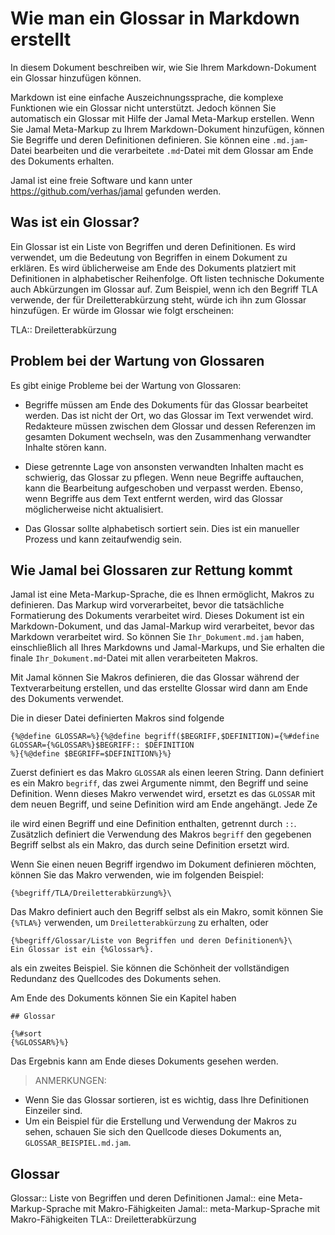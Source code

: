 # Wie man ein Glossar in Markdown erstellt





In diesem Dokument beschreiben wir, wie Sie Ihrem Markdown-Dokument ein Glossar hinzufügen können.

Markdown ist eine einfache Auszeichnungssprache, die komplexe Funktionen wie ein Glossar nicht unterstützt.
Jedoch können Sie automatisch ein Glossar mit Hilfe der Jamal Meta-Markup erstellen.
Wenn Sie Jamal Meta-Markup zu Ihrem Markdown-Dokument hinzufügen, können Sie Begriffe und deren Definitionen definieren.
Sie können eine `.md.jam`-Datei bearbeiten und die verarbeitete `.md`-Datei mit dem Glossar am Ende des Dokuments erhalten.

Jamal ist eine freie Software und kann unter https://github.com/verhas/jamal gefunden werden.

## Was ist ein Glossar?

Ein Glossar ist ein Liste von Begriffen und deren Definitionen.
Es wird verwendet, um die Bedeutung von Begriffen in einem Dokument zu erklären.
Es wird üblicherweise am Ende des Dokuments platziert mit Definitionen in alphabetischer Reihenfolge.
Oft listen technische Dokumente auch Abkürzungen im Glossar auf.
Zum Beispiel, wenn ich den Begriff TLA verwende, der für Dreiletterabkürzung steht, würde ich ihn zum Glossar hinzufügen.
Er würde im Glossar wie folgt erscheinen:

TLA::  Dreiletterabkürzung

## Problem bei der Wartung von Glossaren

Es gibt einige Probleme bei der Wartung von Glossaren:

* Begriffe müssen am Ende des Dokuments für das Glossar bearbeitet werden.
Das ist nicht der Ort, wo das Glossar im Text verwendet wird.
Redakteure müssen zwischen dem Glossar und dessen Referenzen im gesamten Dokument wechseln, was den Zusammenhang verwandter Inhalte stören kann.

* Diese getrennte Lage von ansonsten verwandten Inhalten macht es schwierig, das Glossar zu pflegen.
Wenn neue Begriffe auftauchen, kann die Bearbeitung aufgeschoben und verpasst werden.
Ebenso, wenn Begriffe aus dem Text entfernt werden, wird das Glossar möglicherweise nicht aktualisiert.

* Das Glossar sollte alphabetisch sortiert sein.
Dies ist ein manueller Prozess und kann zeitaufwendig sein.

## Wie Jamal bei Glossaren zur Rettung kommt

Jamal ist eine Meta-Markup-Sprache, die es Ihnen ermöglicht, Makros zu definieren.
Das Markup wird vorverarbeitet, bevor die tatsächliche Formatierung des Dokuments verarbeitet wird.
Dieses Dokument ist ein Markdown-Dokument, und das Jamal-Markup wird verarbeitet, bevor das Markdown verarbeitet wird.
So können Sie `Ihr_Dokument.md.jam` haben, einschließlich all Ihres Markdowns und Jamal-Markups, und Sie erhalten die finale `Ihr_Dokument.md`-Datei mit allen verarbeiteten Makros.


Mit Jamal können Sie Makros definieren, die das Glossar während der Textverarbeitung erstellen, und das erstellte Glossar wird dann am Ende des Dokuments verwendet.


Die in dieser Datei definierten Makros sind folgende

```
{%@define GLOSSAR=%}{%@define begriff($BEGRIFF,$DEFINITION)={%#define GLOSSAR={%GLOSSAR%}$BEGRIFF:: $DEFINITION
%}{%@define $BEGRIFF=$DEFINITION%}%}

```

Zuerst definiert es das Makro `GLOSSAR` als einen leeren String.
Dann definiert es ein Makro `begriff`, das zwei Argumente nimmt, den Begriff und seine Definition.
Wenn dieses Makro verwendet wird, ersetzt es das `GLOSSAR` mit dem neuen Begriff, und seine Definition wird am Ende angehängt.
Jede Ze

ile wird einen Begriff und eine Definition enthalten, getrennt durch `::`.
Zusätzlich definiert die Verwendung des Makros `begriff` den gegebenen Begriff selbst als ein Makro, das durch seine Definition ersetzt wird.

Wenn Sie einen neuen Begriff irgendwo im Dokument definieren möchten, können Sie das Makro verwenden, wie im folgenden Beispiel:

```
{%begriff/TLA/Dreiletterabkürzung%}\

```

Das Makro definiert auch den Begriff selbst als ein Makro, somit können Sie `{%TLA%}` verwenden, um `Dreiletterabkürzung` zu erhalten, oder

```
{%begriff/Glossar/Liste von Begriffen und deren Definitionen%}\
Ein Glossar ist ein {%Glossar%}.

```

als ein zweites Beispiel.
Sie können die Schönheit der vollständigen Redundanz des Quellcodes des Dokuments sehen.

Am Ende des Dokuments können Sie ein Kapitel haben

```
## Glossar

{%#sort
{%GLOSSAR%}%}

```

Das Ergebnis kann am Ende dieses Dokuments gesehen werden.

> ANMERKUNGEN:

* Wenn Sie das Glossar sortieren, ist es wichtig, dass Ihre Definitionen Einzeiler sind.
* Um ein Beispiel für die Erstellung und Verwendung der Makros zu sehen, schauen Sie sich den Quellcode dieses Dokuments an, `GLOSSAR_BEISPIEL.md.jam`.


## Glossar


Glossar:: Liste von Begriffen und deren Definitionen
Jamal:: eine Meta-Markup-Sprache mit Makro-Fähigkeiten
Jamal:: meta-Markup-Sprache mit Makro-Fähigkeiten
TLA:: Dreiletterabkürzung